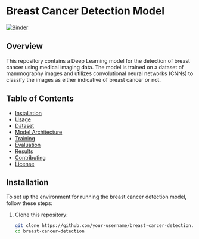 
# Breast Cancer Detection Model
[![Binder](https://mybinder.org/badge_logo.svg)](https://mybinder.org/v2/gh/sayandeep02/breast_cancer_detection/HEAD)
## Overview

This repository contains a Deep Learning model for the detection of breast cancer using medical imaging data. The model is trained on a dataset of mammography images and utilizes convolutional neural networks (CNNs) to classify the images as either indicative of breast cancer or not.

## Table of Contents

- [Installation](#installation)
- [Usage](#usage)
- [Dataset](#dataset)
- [Model Architecture](#model-architecture)
- [Training](#training)
- [Evaluation](#evaluation)
- [Results](#results)
- [Contributing](#contributing)
- [License](#license)

## Installation

To set up the environment for running the breast cancer detection model, follow these steps:

1. Clone this repository:

   ```bash
   git clone https://github.com/your-username/breast-cancer-detection.git
   cd breast-cancer-detection
  
